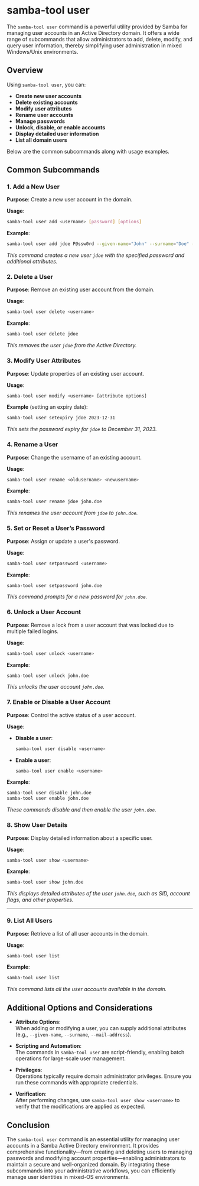 # samba-tool user

The `samba-tool user` command is a powerful utility provided by Samba for managing user accounts in an Active Directory domain. It offers a wide range of subcommands that allow administrators to add, delete, modify, and query user information, thereby simplifying user administration in mixed Windows/Unix environments.

## Overview

Using `samba-tool user`, you can:

- **Create new user accounts**
- **Delete existing accounts**
- **Modify user attributes**
- **Rename user accounts**
- **Manage passwords**
- **Unlock, disable, or enable accounts**
- **Display detailed user information**
- **List all domain users**

Below are the common subcommands along with usage examples.

## Common Subcommands

### 1. Add a New User
**Purpose**: Create a new user account in the domain.

**Usage**:
```bash
samba-tool user add <username> [password] [options]
```

**Example**:
```bash
samba-tool user add jdoe P@ssw0rd --given-name="John" --surname="Doe" --mail-address=jdoe@example.com
```
*This command creates a new user `jdoe` with the specified password and additional attributes.*

### 2. Delete a User
**Purpose**: Remove an existing user account from the domain.

**Usage**:
```bash
samba-tool user delete <username>
```

**Example**:
```bash
samba-tool user delete jdoe
```
*This removes the user `jdoe` from the Active Directory.*

### 3. Modify User Attributes
**Purpose**: Update properties of an existing user account.

**Usage**:
```bash
samba-tool user modify <username> [attribute options]
```

**Example** (setting an expiry date):
```bash
samba-tool user setexpiry jdoe 2023-12-31
```
*This sets the password expiry for `jdoe` to December 31, 2023.*

### 4. Rename a User
**Purpose**: Change the username of an existing account.

**Usage**:
```bash
samba-tool user rename <oldusername> <newusername>
```

**Example**:
```bash
samba-tool user rename jdoe john.doe
```
*This renames the user account from `jdoe` to `john.doe`.*

### 5. Set or Reset a User’s Password
**Purpose**: Assign or update a user's password.

**Usage**:
```bash
samba-tool user setpassword <username>
```

**Example**:
```bash
samba-tool user setpassword john.doe
```
*This command prompts for a new password for `john.doe`.*

### 6. Unlock a User Account
**Purpose**: Remove a lock from a user account that was locked due to multiple failed logins.

**Usage**:
```bash
samba-tool user unlock <username>
```

**Example**:
```bash
samba-tool user unlock john.doe
```
*This unlocks the user account `john.doe`.*


### 7. Enable or Disable a User Account
**Purpose**: Control the active status of a user account.

**Usage**:
- **Disable a user**:
  ```bash
  samba-tool user disable <username>
  ```
- **Enable a user**:
  ```bash
  samba-tool user enable <username>
  ```

**Example**:
```bash
samba-tool user disable john.doe
samba-tool user enable john.doe
```
*These commands disable and then enable the user `john.doe`.*

### 8. Show User Details
**Purpose**: Display detailed information about a specific user.

**Usage**:
```bash
samba-tool user show <username>
```

**Example**:
```bash
samba-tool user show john.doe
```
*This displays detailed attributes of the user `john.doe`, such as SID, account flags, and other properties.*

---

### 9. List All Users
**Purpose**: Retrieve a list of all user accounts in the domain.

**Usage**:
```bash
samba-tool user list
```

**Example**:
```bash
samba-tool user list
```
*This command lists all the user accounts available in the domain.*

## Additional Options and Considerations

- **Attribute Options**:  
  When adding or modifying a user, you can supply additional attributes (e.g., `--given-name`, `--surname`, `--mail-address`).

- **Scripting and Automation**:  
  The commands in `samba-tool user` are script-friendly, enabling batch operations for large-scale user management.

- **Privileges**:  
  Operations typically require domain administrator privileges. Ensure you run these commands with appropriate credentials.

- **Verification**:  
  After performing changes, use `samba-tool user show <username>` to verify that the modifications are applied as expected.

## Conclusion

The `samba-tool user` command is an essential utility for managing user accounts in a Samba Active Directory environment. It provides comprehensive functionality—from creating and deleting users to managing passwords and modifying account properties—enabling administrators to maintain a secure and well-organized domain. By integrating these subcommands into your administrative workflows, you can efficiently manage user identities in mixed-OS environments.
